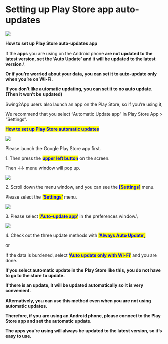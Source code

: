 # Setting up Play Store app auto-updates

![](https://support.swing2app.com/wp-content/uploads/2018/09/ps\_auto.png)

**How to set up Play Store auto-updates app**

If the **apps** you are using on the Android phone **are not updated to the latest version, set the ‘Auto Update’ and it will be updated to the latest version.**\


**Or if you’re worried about your data, you can set it to auto-update only when you’re on Wi-Fi.**

**If you don’t like automatic updating, you can set it to no auto update. (Then it won’t be updated)**

Swing2App users also launch an app on the Play Store, so if you’re using it,

We recommend that you select “Automatic Update app” in Play Store App > “Settings”.



<mark style="color:blue;">**How to set up Play Store automatic updates**</mark>

![](https://support.swing2app.com/wp-content/uploads/2018/09/Picture3-4.png)

Please launch the Google Play Store app first.

1\. Then press the <mark style="color:blue;">**upper left button**</mark> on the screen.

Then ↓↓ menu window will pop up.

&#x20;

![](https://support.swing2app.com/wp-content/uploads/2018/09/Picture4-4.png)

2\. Scroll down the menu window, and you can see the <mark style="color:blue;">**\[Settings]**</mark> menu.

Please select the <mark style="color:blue;">**‘Settings’**</mark> menu.

&#x20;

![](https://support.swing2app.com/wp-content/uploads/2018/09/Picture5-4.png)

3\. Please select <mark style="color:blue;">**‘Auto-update app’**</mark> in the preferences window.\




![](https://support.swing2app.com/wp-content/uploads/2018/09/Picture7-4.png)

4\. Check out the three update methods with <mark style="color:blue;">**‘Always Auto Update’,**</mark>

or&#x20;

If the data is burdened, select <mark style="color:blue;">**‘Auto update only with Wi-Fi**</mark><mark style="color:blue;">’</mark> and you are done.

**If  you select automatic update in the Play Store like this, you do not have to go to the store to update.**

**If there is an update, it will be updated automatically so it is very convenient.**

**Alternatively, you can use this method even when you are not using automatic updates.**

&#x20;

**Therefore, if you are using an Android phone, please connect to the Play Store app and set the automatic update.**

**The apps you’re using will always be updated to the latest version, so it’s easy to use.**
